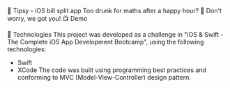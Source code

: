 💸 Tipsy - iOS bill split app
Too drunk for maths after a happy hour? 🤑 Don't worry, we got you!
📺 Demo


🚀 Technologies
This project was developed as a challenge in "iOS & Swift - The Complete iOS App Development Bootcamp", using the following technologies:

- Swift
- XCode
The code was built using programming best practices and conforming to MVC (Model-View-Controller) design pattern.


